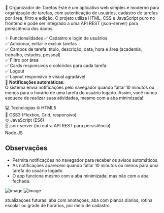 📝 Organizador de Tarefas
Este é um aplicativo web simples e moderno para organização de tarefas, com autenticação de usuários, cadastro de tarefas por área, filtro e edição. O projeto utiliza HTML, CSS e JavaScript puro no frontend e pode ser integrado a uma API REST (json-server) para persistência dos dados.

✨ Funcionalidades
✅ Cadastro e login de usuários  
✅ Adicionar, editar e excluir tarefas  
✅ Campos de tarefa: título, descrição, data, hora e área (academia, trabalho, estudos, pessoal)  
✅ Filtro por área  
✅ Cards responsivos e coloridos para cada tarefa  
✅ Logout  
✅ Layout responsivo e visual agradável  
🔔 **Notificações automáticas:**  
O sistema envia notificações pelo navegador quando faltar 10 minutos ou menos para o horário de uma tarefa do usuário logado. Assim, você nunca esquece de realizar suas atividades, mesmo com a aba minimizada!

💻 Tecnologias
🌐 HTML5  
🎨 CSS3 (Flexbox, Grid, responsivo)  
⚙️ JavaScript (ES6)  
🗄️ json-server (ou outra API REST para persistência)  
Node.JS


## Observações

- Permita notificações no navegador para receber os avisos automáticos.
- As notificações aparecem quando faltar 10 minutos ou menos para uma tarefa do usuário logado.
- O app funciona mesmo com a aba minimizada, mas não com a aba fechada.



![image](https://github.com/user-attachments/assets/c2438a9d-3431-4e01-9ea4-78b006f1d148)
![image](https://github.com/user-attachments/assets/dd15a002-fb15-440f-a6a4-b31f634fd8a7)


 
 
 
 
 
 
 
 
 
 
 
 
 
 
 atualizaçoes futuras: aba com anotaçoes, aba com planos diarios, rotina escolar ou grade de horarios, por meio de cadastro
